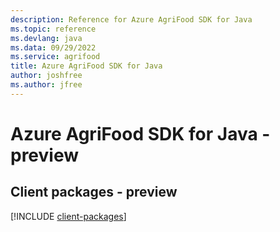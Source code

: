 ```yaml
---
description: Reference for Azure AgriFood SDK for Java
ms.topic: reference
ms.devlang: java
ms.data: 09/29/2022
ms.service: agrifood
title: Azure AgriFood SDK for Java
author: joshfree
ms.author: jfree
---
```

# Azure AgriFood SDK for Java - preview

## Client packages - preview
[!INCLUDE [client-packages](agrifood-client-index.md)]